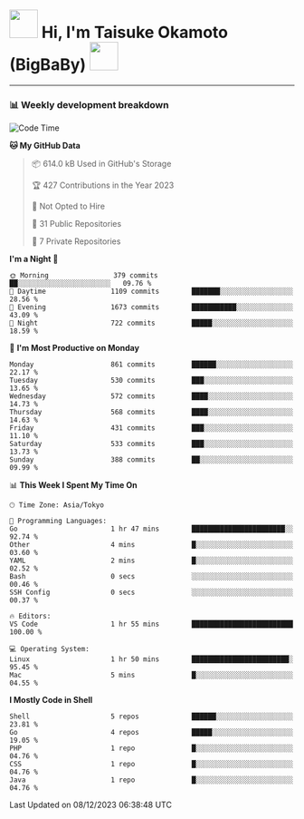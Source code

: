 <!-- Title -->
<h1>
    <img src="https://media.tenor.com/TlyRveJkgo4AAAAi/cloud-cloud-strife.gif" width="50"/> 
    Hi, I'm Taisuke Okamoto (BigBaBy) 
    <img src="https://media.tenor.com/TlyRveJkgo4AAAAi/cloud-cloud-strife.gif" width="50"/>
</h1>

---

<h3> 📊 Weekly development breakdown </h3>
<!-- waka-readme-stats -->

<!--START_SECTION:waka-->
![Code Time](http://img.shields.io/badge/Code%20Time-1%2C664%20hrs%2035%20mins-blue)

**🐱 My GitHub Data** 

> 📦 614.0 kB Used in GitHub's Storage 
 > 
> 🏆 427 Contributions in the Year 2023
 > 
> 🚫 Not Opted to Hire
 > 
> 📜 31 Public Repositories 
 > 
> 🔑 7 Private Repositories 
 > 
**I'm a Night 🦉** 

```text
🌞 Morning                379 commits         ██░░░░░░░░░░░░░░░░░░░░░░░   09.76 % 
🌆 Daytime                1109 commits        ███████░░░░░░░░░░░░░░░░░░   28.56 % 
🌃 Evening                1673 commits        ███████████░░░░░░░░░░░░░░   43.09 % 
🌙 Night                  722 commits         █████░░░░░░░░░░░░░░░░░░░░   18.59 % 
```
📅 **I'm Most Productive on Monday** 

```text
Monday                   861 commits         ██████░░░░░░░░░░░░░░░░░░░   22.17 % 
Tuesday                  530 commits         ███░░░░░░░░░░░░░░░░░░░░░░   13.65 % 
Wednesday                572 commits         ████░░░░░░░░░░░░░░░░░░░░░   14.73 % 
Thursday                 568 commits         ████░░░░░░░░░░░░░░░░░░░░░   14.63 % 
Friday                   431 commits         ███░░░░░░░░░░░░░░░░░░░░░░   11.10 % 
Saturday                 533 commits         ███░░░░░░░░░░░░░░░░░░░░░░   13.73 % 
Sunday                   388 commits         ██░░░░░░░░░░░░░░░░░░░░░░░   09.99 % 
```


📊 **This Week I Spent My Time On** 

```text
🕑︎ Time Zone: Asia/Tokyo

💬 Programming Languages: 
Go                       1 hr 47 mins        ███████████████████████░░   92.74 % 
Other                    4 mins              █░░░░░░░░░░░░░░░░░░░░░░░░   03.60 % 
YAML                     2 mins              █░░░░░░░░░░░░░░░░░░░░░░░░   02.52 % 
Bash                     0 secs              ░░░░░░░░░░░░░░░░░░░░░░░░░   00.46 % 
SSH Config               0 secs              ░░░░░░░░░░░░░░░░░░░░░░░░░   00.37 % 

🔥 Editors: 
VS Code                  1 hr 55 mins        █████████████████████████   100.00 % 

💻 Operating System: 
Linux                    1 hr 50 mins        ████████████████████████░   95.45 % 
Mac                      5 mins              █░░░░░░░░░░░░░░░░░░░░░░░░   04.55 % 
```

**I Mostly Code in Shell** 

```text
Shell                    5 repos             ██████░░░░░░░░░░░░░░░░░░░   23.81 % 
Go                       4 repos             █████░░░░░░░░░░░░░░░░░░░░   19.05 % 
PHP                      1 repo              █░░░░░░░░░░░░░░░░░░░░░░░░   04.76 % 
CSS                      1 repo              █░░░░░░░░░░░░░░░░░░░░░░░░   04.76 % 
Java                     1 repo              █░░░░░░░░░░░░░░░░░░░░░░░░   04.76 % 
```




 Last Updated on 08/12/2023 06:38:48 UTC
<!--END_SECTION:waka-->
